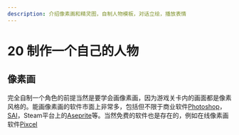 ```yaml
---
description: 介绍像素画和精灵图，自制人物模板，对话立绘，播放表情
---
```


# 20 制作一个自己的人物

## 像素画 <a id="1"></a>

完全自制一个角色的前提当然是要学会画像素画，因为游戏关卡内的画面都是像素风格的。能画像素画的软件市面上非常多，包括但不限于商业软件[Photoshop](https://www.adobe.com/cn/creativecloud/buying-plans.html)，[SAI](https://www.systemax.jp/ja/sai/)，Steam平台上的[Aseprite](https://store.steampowered.com/app/431730/Aseprite)等。当然免费的软件也是存在的，例如在线像素画软件[Pixcel](https://www.piskelapp.com/)

